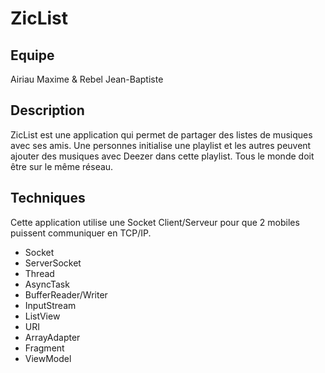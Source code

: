 # ZicList

## Equipe
Airiau Maxime & Rebel Jean-Baptiste

## Description
ZicList est une application qui permet de partager des listes de musiques avec ses amis. Une personnes initialise une playlist et les autres peuvent ajouter des musiques avec Deezer dans cette playlist. Tous le monde doit être sur le même réseau.

## Techniques 
Cette application utilise une Socket Client/Serveur pour que 2 mobiles puissent communiquer en TCP/IP.


* Socket
* ServerSocket
* Thread
* AsyncTask
* BufferReader/Writer
* InputStream
* ListView
* URI
* ArrayAdapter
* Fragment
* ViewModel


